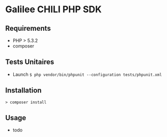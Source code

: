 # Galilee CHILI PHP SDK

## Requirements
- PHP > 5.3.2
- composer

## Tests Unitaires
- Launch `$ php vendor/bin/phpunit --configuration tests/phpunit.xml`

## Installation

`> composer install`

## Usage

- todo